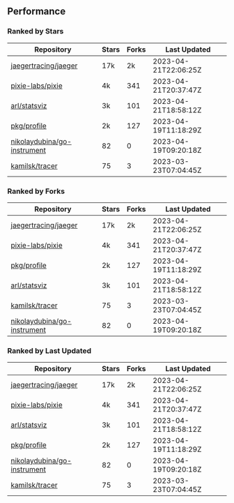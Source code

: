 ## Performance

### Ranked by Stars

| Repository | Stars | Forks | Last Updated |
|------------|-------|-------|--------------|
| [jaegertracing/jaeger](https://github.com/jaegertracing/jaeger) | 17k | 2k | 2023-04-21T22:06:25Z |
| [pixie-labs/pixie](https://github.com/pixie-labs/pixie) | 4k | 341 | 2023-04-21T20:37:47Z |
| [arl/statsviz](https://github.com/arl/statsviz) | 3k | 101 | 2023-04-21T18:58:12Z |
| [pkg/profile](https://github.com/pkg/profile) | 2k | 127 | 2023-04-19T11:18:29Z |
| [nikolaydubina/go-instrument](https://github.com/nikolaydubina/go-instrument) | 82 | 0 | 2023-04-19T09:20:18Z |
| [kamilsk/tracer](https://github.com/kamilsk/tracer) | 75 | 3 | 2023-03-23T07:04:45Z |

### Ranked by Forks

| Repository | Stars | Forks | Last Updated |
|------------|-------|-------|--------------|
| [jaegertracing/jaeger](https://github.com/jaegertracing/jaeger) | 17k | 2k | 2023-04-21T22:06:25Z |
| [pixie-labs/pixie](https://github.com/pixie-labs/pixie) | 4k | 341 | 2023-04-21T20:37:47Z |
| [pkg/profile](https://github.com/pkg/profile) | 2k | 127 | 2023-04-19T11:18:29Z |
| [arl/statsviz](https://github.com/arl/statsviz) | 3k | 101 | 2023-04-21T18:58:12Z |
| [kamilsk/tracer](https://github.com/kamilsk/tracer) | 75 | 3 | 2023-03-23T07:04:45Z |
| [nikolaydubina/go-instrument](https://github.com/nikolaydubina/go-instrument) | 82 | 0 | 2023-04-19T09:20:18Z |

### Ranked by Last Updated

| Repository | Stars | Forks | Last Updated |
|------------|-------|-------|--------------|
| [jaegertracing/jaeger](https://github.com/jaegertracing/jaeger) | 17k | 2k | 2023-04-21T22:06:25Z |
| [pixie-labs/pixie](https://github.com/pixie-labs/pixie) | 4k | 341 | 2023-04-21T20:37:47Z |
| [arl/statsviz](https://github.com/arl/statsviz) | 3k | 101 | 2023-04-21T18:58:12Z |
| [pkg/profile](https://github.com/pkg/profile) | 2k | 127 | 2023-04-19T11:18:29Z |
| [nikolaydubina/go-instrument](https://github.com/nikolaydubina/go-instrument) | 82 | 0 | 2023-04-19T09:20:18Z |
| [kamilsk/tracer](https://github.com/kamilsk/tracer) | 75 | 3 | 2023-03-23T07:04:45Z |


